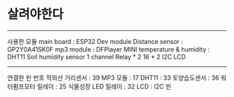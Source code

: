 # 살려야한다
----------------------------------------

사용한 모듈
main board : ESP32 Dev module
Distance sensor : GP2Y0A41SK0F
mp3 module : DFPlayer MINI
temperature & humidity : DHT11
Soil humidity sensor
1 channel Relay * 2
16 * 2 I2C LCD

----------------------------------------

연결한 핀 번호
적외선 거리센서 : 39
MP3 모듈 : 17
DHT11 : 33
토양습도센서 : 36
워터펌프모터 릴레이 : 25
식물성장 LED 릴레이 : 32
LCD : I2C 핀
